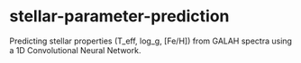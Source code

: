 # stellar-parameter-prediction
Predicting stellar properties (T_eff, log_g, [Fe/H]) from GALAH spectra using a 1D Convolutional Neural Network.
